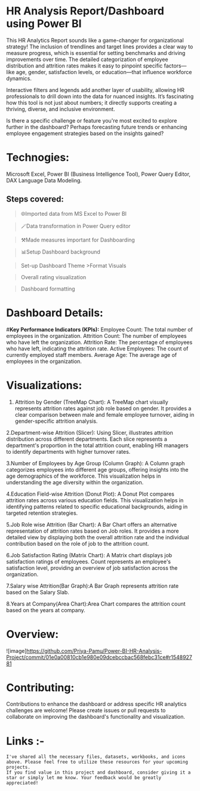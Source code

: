 # HR Analysis Report/Dashboard using Power BI

This HR Analytics Report sounds like a game-changer for organizational strategy! The inclusion of trendlines and target lines provides a clear way to measure progress,
which is essential for setting benchmarks and driving improvements over time. The detailed categorization of employee distribution and attrition rates makes it easy to 
pinpoint specific factors—like age, gender, satisfaction levels, or education—that influence workforce dynamics.

Interactive filters and legends add another layer of usability, allowing HR professionals to drill down into the data for nuanced insights. It’s fascinating how this tool 
is not just about numbers; it directly supports creating a thriving, diverse, and inclusive environment.

Is there a specific challenge or feature you're most excited to explore further in the dashboard? Perhaps forecasting future trends or 
enhancing employee engagement strategies based on the insights gained?

# Technogies:
Microsoft Excel, Power BI (Business Intelligence Tool), Power Query Editor, DAX Language Data Modeling.

## Steps covered:
 > 🌐Imported data from MS Excel to Power BI
 
 > 🪄Data transformation in Power Query editor
 
 > ⚒️Made measures important for Dashboarding
 
 > 📊Setup Dashboard background
 
 > Set-up Dashboard Theme >Format Visuals
 
 > Overall rating visualization
 
 > Dashboard formatting

# Dashboard Details:
 #**Key Performance Indicators (KPIs):**
   Employee Count: The total number of employees in the organization.
   Attrition Count: The number of employees who have left the organization.
   Attrition Rate: The percentage of employees who have left, indicating the attrition rate.
   Active Employees: The count of currently employed staff members.
   Average Age: The average age of employees in the organization.
   
 # Visualizations:
   1. Attrition by Gender (TreeMap Chart): A TreeMap chart visually represents attrition rates against job role based on gender.
      It provides a clear comparison between male and female employee turnover, aiding in gender-specific attrition analysis.

   2.Department-wise Attrition (Slicer): Using Slicer, illustrates attrition distribution across different departments. 
     Each slice represents a department's proportion in the total attrition count, enabling HR managers to identify departments with higher turnover rates.

   3.Number of Employees by Age Group (Column Graph): A Column graph categorizes employees into different age groups, offering insights into the age demographics of the workforce. 
     This visualization helps in understanding the age diversity within the organization.

   4.Education Field-wise Attrition (Donut Plot): A Donut Plot compares attrition rates across various education fields. 
     This visualization helps in identifying patterns related to specific educational backgrounds, aiding in targeted retention strategies.

   5.Job Role wise Attrition (Bar Chart): A Bar Chart offers an alternative representation of attrition rates based on Job roles. 
   It provides a more detailed view by displaying both the overall attrition rate and the individual contribution based on the role of job to the attrition count.

   6.Job Satisfaction Rating (Matrix Chart): A Matrix chart displays job satisfaction ratings of employees. Count represents an employee's satisfaction level, 
     providing an overview of job satisfaction across the organization.

   7.Salary wise Attrition(Bar Graph):A Bar Graph represents attrition rate based on the Salary Slab.

   8.Years at Company(Area Chart):Area Chart compares the attrition count based on the years at company.

# Overview:
  ![image]https://github.com/Priya-Pamu/Power-BI-HR-Analysis-Project/commit/01e0a00810cb1e980e09dcebccbac568febc31ce#r154892781


# Contributing:
 Contributions to enhance the dashboard or address specific HR analytics challenges are welcome! Please create issues or pull requests to collaborate on improving the dashboard's functionality and visualization.
   
   # Links :-
    I've shared all the necessary files, datasets, workbooks, and icons above. Please feel free to utilize these resources for your upcoming projects.
    If you find value in this project and dashboard, consider giving it a star or simply let me know. Your feedback would be greatly appreciated! 
